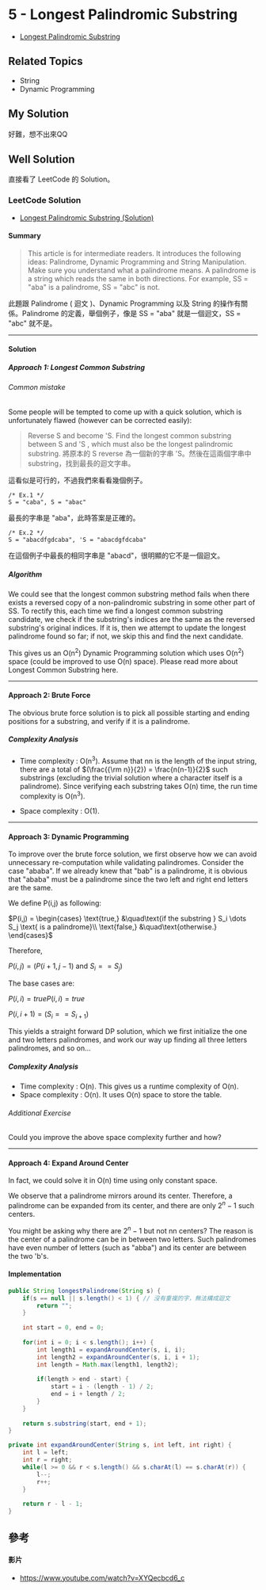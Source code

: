 # 5 - Longest Palindromic Substring
* [Longest Palindromic Substring](https://leetcode.com/problems/longest-palindromic-substring/)


## Related Topics
* String
* Dynamic Programming

## My Solution
好難，想不出來QQ

## Well Solution
直接看了 LeetCode 的 Solution。

### LeetCode Solution
* [Longest Palindromic Substring (Solution)](https://leetcode.com/problems/longest-palindromic-substring/solution/)

#### Summary
> This article is for intermediate readers. It introduces the following ideas: Palindrome, Dynamic Programming and String Manipulation. Make sure you understand what a palindrome means. A palindrome is a string which reads the same in both directions. For example, SS = "aba" is a palindrome, SS = "abc" is not.

此題跟 Palindrome ( 迴文 )、Dynamic Programming 以及 String 的操作有關係。Palindrome 的定義，舉個例子，像是 SS = "aba" 就是一個迴文，SS = "abc" 就不是。

---

#### Solution
##### Approach 1: Longest Common Substring
###### Common mistake

Some people will be tempted to come up with a quick solution, which is unfortunately flawed (however can be corrected easily):

> Reverse S and become 'S. Find the longest common substring between S and 'S , which must also be the longest palindromic substring.
將原本的 S reverse 為一個新的字串 'S。然後在這兩個字串中 substring，找到最長的迴文字串。

這看似是可行的，不過我們來看看幾個例子。

```
/* Ex.1 */
S = "caba", S = "abac"
```
最長的字串是 "aba"，此時答案是正確的。

```
/* Ex.2 */
S = "abacdfgdcaba", 'S = "abacdgfdcaba"
```
在這個例子中最長的相同字串是 "abacd"，很明顯的它不是一個迴文。

##### Algorithm

We could see that the longest common substring method fails when there exists a reversed copy of a non-palindromic substring in some other part of SS. To rectify this, each time we find a longest common substring candidate, we check if the substring's indices are the same as the reversed substring's original indices. If it is, then we attempt to update the longest palindrome found so far; if not, we skip this and find the next candidate.

This gives us an O(n<sup>2</sup>) Dynamic Programming solution which uses O(n<sup>2</sup>) space (could be improved to use O(n) space). Please read more about Longest Common Substring here.

---

#### Approach 2: Brute Force
The obvious brute force solution is to pick all possible starting and ending positions for a substring, and verify if it is a palindrome.

##### Complexity Analysis

* Time complexity : O(n<sup>3</sup>). Assume that nn is the length of the input string, there are a total of $(\frac{{\rm n}}{2}) = \frac{n(n-1)}{2}​$ such substrings (excluding the trivial solution where a character itself is a palindrome). Since verifying each substring takes O(n) time, the run time complexity is O(n<sup>3</sup>).

* Space complexity : O(1).

---

#### Approach 3: Dynamic Programming
To improve over the brute force solution, we first observe how we can avoid unnecessary re-computation while validating palindromes. Consider the case "ababa". If we already knew that "bab" is a palindrome, it is obvious that "ababa" must be a palindrome since the two left and right end letters are the same.

We define P(i,j) as following:

$P(i,j) = \begin{cases} \text{true,} &\quad\text{if the substring } S_i \dots S_j \text{ is a palindrome}\\ \text{false,} &\quad\text{otherwise.} \end{cases}$

Therefore,

$P(i, j) = ( P(i+1, j-1) \text{ and } S_i == S_j )$

The base cases are:

$P(i, i) = trueP(i,i)=true$

$P(i, i+1) = ( S_i == S_{i+1} )$

This yields a straight forward DP solution, which we first initialize the one and two letters palindromes, and work our way up finding all three letters palindromes, and so on...

##### Complexity Analysis
* Time complexity : O(n<sup></sup>). This gives us a runtime complexity of O(n<sup></sup>).
* Space complexity : O(n<sup></sup>). It uses O(n<sup></sup>) space to store the table.

###### Additional Exercise
Could you improve the above space complexity further and how?

---

#### Approach 4: Expand Around Center
In fact, we could solve it in O(n<sup></sup>) time using only constant space.

We observe that a palindrome mirrors around its center. Therefore, a palindrome can be expanded from its center, and there are only $2^n - 1$ such centers.

You might be asking why there are $2^n - 1$ but not nn centers? The reason is the center of a palindrome can be in between two letters. Such palindromes have even number of letters (such as "abba") and its center are between the two 'b's.

#### Implementation
```java
public String longestPalindrome(String s) {
    if(s == null || s.length() < 1) { // 沒有重複的字，無法構成迴文
        return "";
    }
    
    int start = 0, end = 0;
    
    for(int i = 0; i < s.length(); i++) {
        int length1 = expandAroundCenter(s, i, i);
        int length2 = expandAroundCenter(s, i, i + 1);
        int length = Math.max(length1, length2);
        
        if(length > end - start) {
            start = i - (length - 1) / 2;
            end = i + length / 2;
        }
    }
    
    return s.substring(start, end + 1);
}

private int expandAroundCenter(String s, int left, int right) {
    int l = left;
    int r = right;
    while(l >= 0 && r < s.length() && s.charAt(l) == s.charAt(r)) {
        l--;
        r++;
    }
    
    return r - l - 1;
}
```

## 參考
#### 影片
* https://www.youtube.com/watch?v=XYQecbcd6_c